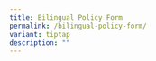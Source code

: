 ```yaml
---
title: Bilingual Policy Form
permalink: /bilingual-policy-form/
variant: tiptap
description: ""
---
```


